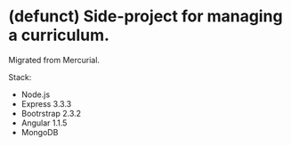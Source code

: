 # (defunct) Side-project for managing a curriculum.

Migrated from Mercurial.

Stack:
 * Node.js
 * Express 3.3.3
 * Bootrstrap 2.3.2
 * Angular 1.1.5
 * MongoDB
 
